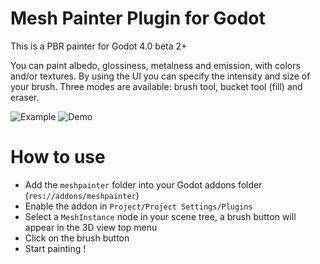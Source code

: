 # Mesh Painter Plugin for Godot

This is a PBR painter for Godot 4.0 beta 2+

You can paint albedo, glossiness, metalness and emission, with colors and/or textures. By using the UI you can specify the intensity and size of your brush. Three modes are available: brush tool, bucket tool (fill) and eraser.

![Example](demo/example.gif)
![Demo](demo/demo.gif)

# How to use

- Add the `meshpainter` folder into your Godot addons folder (`res://addons/meshpainter`)
- Enable the addon in `Project/Project Settings/Plugins`
- Select a `MeshInstance` node in your scene tree, a brush button will appear in the 3D view top menu
- Click on the brush button
- Start painting !
